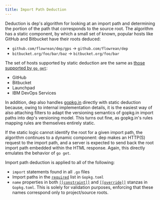 ```yaml
---
title: Import Path Deduction
---
```


Deduction is dep's algorithm for looking at an import path and determining the portion of the path that corresponds to the source root. The algorithm has a static component, by which a small set of known, popular hosts like GitHub and Bitbucket have their roots deduced:

* `github.com/flowrean/dep/gps` -> `github.com/flowrean/dep`
* `bitbucket.org/foo/bar/baz` -> `bitbucket.org/foo/bar`

The set of hosts supported by static deduction are the same as [those supported by `go get`](https://golang.org/cmd/go/#hdr-Remote_import_paths):

* GitHub
* Bitbucket
* Launchpad
* IBM DevOps Services

In addition, dep also handles [gopkg.in](http://gopkg.in) directly with static deduction because, owing to internal implementation details, it is the easiest way of also attaching filters to adapt the versioning semantics of gopkg.in import paths into dep's versioning model. This turns out fine, as gopkg.in's rules mapping rules are themselves entirely static.

If the static logic cannot identify the root for a given import path, the algorithm continues to a dynamic component: dep makes an HTTP(S) request to the import path, and a server is expected to send back the root import path embedded within the HTML response. Again, this directly emulates the behavior of `go get`.

Import path deduction is applied to all of the following:

* `import` statements found in all `.go` files
* Import paths in the [`required`](Gopkg.toml.md#required) list in `Gopkg.toml`
* `name` properties in both [`[[constraint]]`](Gopkg.toml.md#constraint) and [`[[override]]`](Gopkg.toml.md#override) stanzas in `Gopkg.toml`. This is solely for validation purposes, enforcing that these names correspond only to project/source roots.
